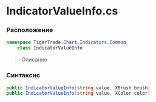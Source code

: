 
# IndicatorValueInfo.cs
### Расположение
```csharp
namespace TigerTrade.Chart.Indicators.Common  
    class IndicatorValueInfo
```

> Описание

### Синтаксис
```csharp
public IndicatorValueInfo(string value, XBrush brush)
public IndicatorValueInfo(string value, XColor color)
```
